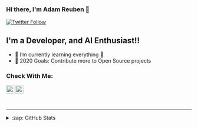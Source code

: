 ### Hi there, I'm Adam Reuben 👋


[![Twitter Follow](https://img.shields.io/twitter/follow/adamwr8?color=1DA1F2&logo=twitter&style=for-the-badge)](https://twitter.com/intent/follow?original_referer=https%3A%2F%2Fgithub.com%2Fadamwr8&screen_name=adamwr8)

## I'm a  Developer, and AI Enthusiast!!

- 🌱 I’m currently learning everything 🤣
- 🥅 2020 Goals: Contribute more to Open Source projects

### Check With Me:

<!-- [<img align="left" alt="codeSTACKr.com" width="22px" src="https://raw.githubusercontent.com/iconic/open-iconic/master/svg/globe.svg" />][website] -->
[<img align="left" alt="adamwr8 | Twitter" width="22px" src="https://cdn.jsdelivr.net/npm/simple-icons@v3/icons/twitter.svg" />][twitter]
[<img align="left" alt="codeSTACKr | LinkedIn" width="22px" src="https://cdn.jsdelivr.net/npm/simple-icons@v3/icons/linkedin.svg" />][linkedin]
<!-- [<img align="left" alt="codeSTACKr | Instagram" width="22px" src="https://cdn.jsdelivr.net/npm/simple-icons@v3/icons/instagram.svg" />][instagram] -->

<br />

<br />
<br />

---
<details>
  <summary>:zap: GitHub Stats</summary>

  <img align="left" alt="adamwr8's GitHub Stats" src="https://github-readme-stats.adamwreuben.vercel.app/api?username=adamwreuben&show_icons=true&hide_border=true" />

</details>

[website]: https://codeSTACKr.com
[course]: http://vsCodeHero.com
[twitter]: https://twitter.com/adamwr8
[linkedin]: https://linkedin.com/in/adamwreuben